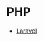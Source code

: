 # PHP
<ul>
  <li><a href="//github.com/joaofelipemr/PHP/tree/master/Laravel">Laravel</a></li>
</ul>

